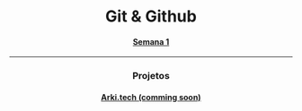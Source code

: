 <div align="center">
  <h1>Git & Github</h1>
  
  <a href="https://github.com/carlosbarretoeng/carlosbarretoeng/tree/master/Cursos/Git%20%26%20Github"><h4>Semana 1</h4></a>
  
  <hr/>
  
  <h3>Projetos</h3>
  
  <a href=""><h4>Arki.tech (comming soon)</h4></a>
  
</div>
